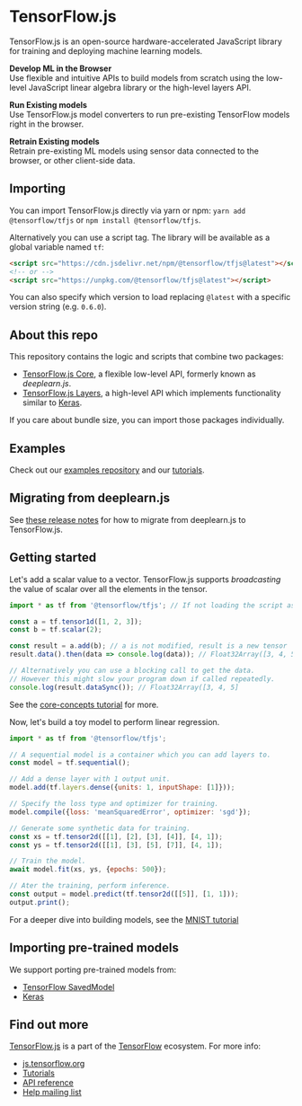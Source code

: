 # TensorFlow.js

TensorFlow.js is an open-source hardware-accelerated JavaScript library for
training and deploying machine learning models.

**Develop ML in the Browser** <br/>
Use flexible and intuitive APIs to build models from scratch using the low-level
JavaScript linear algebra library or the high-level layers API.

**Run Existing models** <br/>
Use TensorFlow.js model converters to run pre-existing TensorFlow models right
in the browser.

**Retrain Existing models** <br/>
Retrain pre-existing ML models using sensor data connected to the browser, or
other client-side data.

## Importing

You can import TensorFlow.js directly via yarn or npm:
`yarn add @tensorflow/tfjs` or `npm install @tensorflow/tfjs`.

Alternatively you can use a script tag. The library will be available as
a global variable named `tf`:

```html
<script src="https://cdn.jsdelivr.net/npm/@tensorflow/tfjs@latest"></script>
<!-- or -->
<script src="https://unpkg.com/@tensorflow/tfjs@latest"></script>
```

You can also specify which version to load replacing `@latest`
with a specific version string (e.g. `0.6.0`).

## About this repo

This repository contains the logic and scripts that combine
two packages:
- [TensorFlow.js Core](https://github.com/tensorflow/tfjs-core),
  a flexible low-level API, formerly known as *deeplearn.js*.
- [TensorFlow.js Layers](https://github.com/tensorflow/tfjs-layers),
  a high-level API which implements functionality similar to
  [Keras](https://keras.io/).

If you care about bundle size, you can import those packages individually.

## Examples

Check out our
[examples repository](https://github.com/tensorflow/tfjs-examples)
and our [tutorials](https://js.tensorflow.org/tutorials/).

## Migrating from deeplearn.js
See [these release notes](https://github.com/tensorflow/tfjs-core/releases/tag/v0.6.0)
for how to migrate from deeplearn.js to TensorFlow.js.

## Getting started

Let's add a scalar value to a vector. TensorFlow.js supports _broadcasting_
the value of scalar over all the elements in the tensor.

```js
import * as tf from '@tensorflow/tfjs'; // If not loading the script as a global

const a = tf.tensor1d([1, 2, 3]);
const b = tf.scalar(2);

const result = a.add(b); // a is not modified, result is a new tensor
result.data().then(data => console.log(data)); // Float32Array([3, 4, 5]

// Alternatively you can use a blocking call to get the data.
// However this might slow your program down if called repeatedly.
console.log(result.dataSync()); // Float32Array([3, 4, 5]
```

See the
[core-concepts tutorial](https://js.tensorflow.org/tutorials/core-concepts.html)
 for more.

Now, let's build a toy model to perform linear regression.

```js
import * as tf from '@tensorflow/tfjs';

// A sequential model is a container which you can add layers to.
const model = tf.sequential();

// Add a dense layer with 1 output unit.
model.add(tf.layers.dense({units: 1, inputShape: [1]}));

// Specify the loss type and optimizer for training.
model.compile({loss: 'meanSquaredError', optimizer: 'sgd'});

// Generate some synthetic data for training.
const xs = tf.tensor2d([[1], [2], [3], [4]], [4, 1]);
const ys = tf.tensor2d([[1], [3], [5], [7]], [4, 1]);

// Train the model.
await model.fit(xs, ys, {epochs: 500});

// Ater the training, perform inference.
const output = model.predict(tf.tensor2d([[5]], [1, 1]));
output.print();
```

For a deeper dive into building models, see the
[MNIST tutorial](https://js.tensorflow.org/tutorials/mnist.html)

## Importing pre-trained models

We support porting pre-trained models from:
- [TensorFlow SavedModel](https://github.com/tensorflow/tfjs-converter)
- [Keras](https://js.tensorflow.org/tutorials/import-keras.html)

## Find out more

[TensorFlow.js](https://js.tensorflow.org) is a part of the
[TensorFlow](https://www.tensorflow.org) ecosystem. For more info:
- [js.tensorflow.org](https://js.tensorflow.org)
- [Tutorials](https://js.tensorflow.org/tutorials)
- [API reference](https://js.tensorflow.org/api/latest/)
- [Help mailing list](https://groups.google.com/a/tensorflow.org/forum/#!forum/tfjs)

